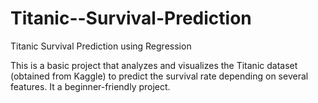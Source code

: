 # Titanic--Survival-Prediction
Titanic Survival Prediction using Regression

This is a basic project that analyzes and visualizes the Titanic dataset (obtained from Kaggle) to predict the survival rate depending on several features. It a beginner-friendly project.
